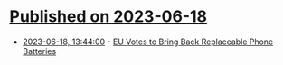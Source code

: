 # [Published on 2023-06-18](index.md)

* [2023-06-18, 13:44:00](https://soylentnews.org/article.pl?sid=23/06/17/0646216&from=rss) - [EU Votes to Bring Back Replaceable Phone Batteries](https://soylentnews.org/article.pl?sid=23/06/17/0646216&from=rss)
